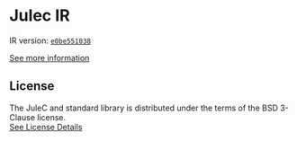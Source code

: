 # Julec IR

IR version: [`e0be551038`](https://github.com/julelang/jule/tree/e0be55103847793fe564849369c85a6b296dd93d)

[See more information](https://manual.jule.dev/getting-started/install-from-source/compile-from-ir.html)

## License

The JuleC and standard library is distributed under the terms of the BSD 3-Clause license. \
[See License Details](./LICENSE)
